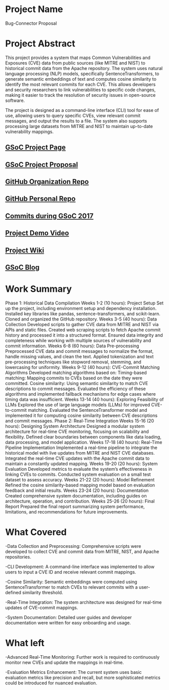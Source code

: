 # Project Name
Bug-Connector Proposal 
# Project Abstract
This project provides a system that maps Common Vulnerabilities and Exposures (CVE) data from public sources (like MITRE and NIST) to historical commit data from the Apache repository. The system uses natural language processing (NLP) models, specifically SentenceTransformers, to generate semantic embeddings of text and computes cosine similarity to identify the most relevant commits for each CVE. This allows developers and security researchers to link vulnerabilities to specific code changes, making it easier to track the resolution of security issues in open-source software.

The project is designed as a command-line interface (CLI) tool for ease of use, allowing users to query specific CVEs, view relevant commit messages, and output the results to a file. The system also supports processing large datasets from MITRE and NIST to maintain up-to-date vulnerability mappings.
## [GSoC Project Page](http://LinikToYourGSoCProjectPage)

## [GSoC Project Proposal](http://LinikToYourGSoCProjectProposal)

## [GitHub Organization Repo](http://github.com/repo)

## [GitHub Personal Repo](http://github.com/repo)

## [Commits during GSoC 2017](http://github.com/commits)

## [Project Demo Video](http://LinkToDemoVideo)

## [Project Wiki](http://github.com)

## [GSoC Blog](http://GSoCBlog)

# Work Summary
Phase 1: Historical Data Compilation
Weeks 1-2 (10 hours): Project Setup
Set up the project, including environment setup and dependency installation.
Installed key libraries like pandas, sentence-transformers, and scikit-learn.
Cloned and organized the GitHub repository.
Weeks 3-5 (40 hours): Data Collection
Developed scripts to gather CVE data from MITRE and NIST via APIs and static files.
Created web scraping scripts to fetch Apache commit history and processed it into a structured format.
Ensured data integrity and completeness while working with multiple sources of vulnerability and commit information.
Weeks 6-8 (60 hours): Data Pre-processing
Preprocessed CVE data and commit messages to normalize the format, handle missing values, and clean the text.
Applied tokenization and text pre-processing techniques like stopword removal, stemming, and lowercasing for uniformity.
Weeks 9-12 (40 hours): CVE-Commit Matching Algorithms
Developed matching algorithms based on:
Timing-based matching: Mapping commits to CVEs based on the date they were committed.
Cosine similarity: Using semantic similarity to match CVE descriptions to commit messages.
Evaluated the efficiency of these algorithms and implemented fallback mechanisms for edge cases where timing data was insufficient.
Weeks 13-14 (40 hours): Exploring Feasibility of LLMs
Explored the use of large language models (LLMs) for improved CVE-to-commit matching.
Evaluated the SentenceTransformer model and implemented it for computing cosine similarity between CVE descriptions and commit messages.
Phase 2: Real-Time Integration
Weeks 15-16 (20 hours): Designing System Architecture
Designed a modular system architecture for real-time CVE monitoring, focusing on scalability and flexibility.
Defined clear boundaries between components like data loading, data processing, and model application.
Weeks 17-18 (40 hours): Real-Time Pipeline Implementation
Implemented a real-time pipeline to integrate the historical model with live updates from MITRE and NIST CVE databases.
Integrated the real-time CVE updates with the Apache commit data to maintain a constantly updated mapping.
Weeks 19-20 (20 hours): System Evaluation
Developed metrics to evaluate the system’s effectiveness in linking CVEs to commits.
Conducted system evaluation on a small test dataset to assess accuracy.
Weeks 21-22 (20 hours): Model Refinement
Refined the cosine similarity-based mapping model based on evaluation feedback and initial results.
Weeks 23-24 (20 hours): Documentation
Created comprehensive system documentation, including guides on architecture, operation, and contribution.
Weeks 25-26 (20 hours): Final Report
Prepared the final report summarizing system performance, limitations, and recommendations for future improvements.
# What Covered
-Data Collection and Preprocessing: Comprehensive scripts were developed to collect CVE and commit data from MITRE, NIST, and Apache repositories.

-CLI Development: A command-line interface was implemented to allow users to input a CVE ID and receive relevant commit mappings.

-Cosine Similarity: Semantic embeddings were computed using SentenceTransformer to match CVEs to relevant commits with a user-defined similarity threshold.

-Real-Time Integration: The system architecture was designed for real-time updates of CVE-commit mappings.

-System Documentation: Detailed user guides and developer documentation were written for easy onboarding and usage.

# What left
-Advanced Real-Time Monitoring: Further work is required to continuously monitor new CVEs and update the mappings in real-time.

-Evaluation Metrics Enhancement: The current system uses basic evaluation metrics like precision and recall, but more sophisticated metrics could be introduced for nuanced evaluation.

